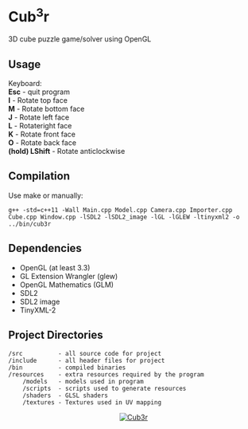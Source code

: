 # Cub<sup>3</sup>r #


3D cube puzzle game/solver using OpenGL  
  
  
## Usage ##

Keyboard:  
**Esc** - quit program  
**I** - Rotate top face  
**M** - Rotate bottom face  
**J** - Rotate left face  
**L** - Rotateright face  
**K** - Rotate front face  
**O** - Rotate back face  
**(hold) LShift** - Rotate anticlockwise  


## Compilation ##

Use make or manually: 

    g++ -std=c++11 -Wall Main.cpp Model.cpp Camera.cpp Importer.cpp Cube.cpp Window.cpp -lSDL2 -lSDL2_image -lGL -lGLEW -ltinyxml2 -o ../bin/cub3r


## Dependencies ##

* OpenGL (at least 3.3)
* GL Extension Wrangler (glew)
* OpenGL Mathematics (GLM)
* SDL2
* SDL2 image
* TinyXML-2


## Project Directories ##

    /src          - all source code for project
    /include      - all header files for project
    /bin          - compiled binaries
    /resources    - extra resources required by the program
        /models   - models used in program
        /scripts  - scripts used to generate resources
        /shaders  - GLSL shaders
        /textures - Textures used in UV mapping


<div align="center"><a href="https://github.com/mdq3/cub3r"><img src="https://i.imgur.com/psNMmPN.png?1" alt="Cub3r" /></a></div>
